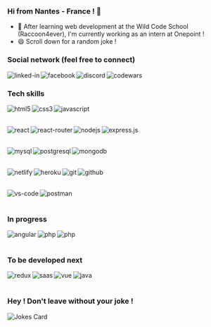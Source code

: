 ### Hi from Nantes - France ! 👋
- 🌱 After learning web development at the Wild Code School (Raccoon4ever), I'm currently working as an intern at Onepoint !
- 😄 Scroll down for a random joke !

<!--
**MaximeJezequel/MaximeJezequel** is a ✨ _special_ ✨ repository because its `README.md` (this file) appears on your GitHub profile.

Here are some ideas to get you started:

- 🔭 I’m currently working on ...
- 🌱 I’m currently learning ...
- 👯 I’m looking to collaborate on ...
- 🤔 I’m looking for help with ...
- 💬 Ask me about ...
- 📫 How to reach me: ...
- 😄 Pronouns: ...
- ⚡ Fun fact: ...
-->

### Social network (feel free to connect)
<a href="https://www.linkedin.com/in/maxime-jezequel-dev/"><img align="left" alt="linked-in" src="https://img.shields.io/badge/linkedin-%230077B5.svg?&style=for-the-badge&logo=linkedin&logoColor=white" /></a>
<a href="https://www.facebook.com/mj3383"><img align="left" alt="facebook" src="https://img.shields.io/badge/facebook-%231877F2.svg?&style=for-the-badge&logo=facebook&logoColor=white" /></a>
<a href="https://discordapp.com/users/710919289527599147/"><img align="left" alt="discord" src="https://img.shields.io/badge/Discord-7289DA?style=for-the-badge&logo=discord&logoColor=white" /></a>
<a href="https://www.codewars.com/users/MaximeJezequel"><img align="left" alt="codewars" src="https://shields.io/badge/-codewars-B1361E?&style=for-the-badge&logo=codewars&logoColor=white" /></a>

<br/>

### Tech skills

<img align="left" alt="html5" src="https://img.shields.io/badge/HTML5-E34F26?style=for-the-badge&logo=html5&logoColor=white" />
<img align="left" alt="css3" src="https://shields.io/badge/-css3-1572B6?&style=for-the-badge&logo=CSS3&logoColor=white" />
<img align="left" alt="javascript" src="https://img.shields.io/badge/JavaScript-F7DF1E?style=for-the-badge&logo=javascript&logoColor=black" />

<br/><br/>

<img align="left" alt="react" src="https://img.shields.io/badge/React-20232A?style=for-the-badge&logo=react&logoColor=61DAF" />
<img align="left" alt="react-router" src="https://img.shields.io/badge/React_Router-CA4245?style=for-the-badge&logo=react-router&logoColor=white" />
<img align="left" alt="nodejs" src="https://img.shields.io/badge/node.js%20-%2343853D.svg?&style=for-the-badge&logo=node.js&logoColor=white" />
<img align="left" alt="express.js" src="https://img.shields.io/badge/Express.js-404D59?style=for-the-badge" />

<br/><br/>

<img align="left" alt="mysql" src="https://img.shields.io/badge/MySQL-00000F?style=for-the-badge&logo=mysql&logoColor=white" />
<img align="left" alt="postgresql" src="https://img.shields.io/badge/PostgreSQL-316192?style=for-the-badge&logo=postgresql&logoColor=white" />
<img align="left" alt="mongodb" src="https://img.shields.io/badge/MongoDB-4EA94B?style=for-the-badge&logo=mongodb&logoColor=white" />

<br/><br/>

<img align="left" alt="netlify" src="https://img.shields.io/badge/Netlify-00C7B7?style=for-the-badge&logo=netlify&logoColor=white" />
<img align="left" alt="heroku" src="https://img.shields.io/badge/Heroku-430098?style=for-the-badge&logo=heroku&logoColor=white" />
<img align="left" alt="git" src="https://shields.io/badge/-git-F05032?&style=for-the-badge&logo=git&logoColor=white" />
<img align="left" alt="github" src="https://shields.io/badge/-github-181717?&style=for-the-badge&logo=github&logoColor=white" />

<br/><br/>

<img align="left" alt="vs-code" src="https://shields.io/badge/-visual%20studio%20code-007ACC?&style=for-the-badge&logo=visual%20studio%20code&logoColor=white" />
<img align="left" alt="postman" src="https://shields.io/badge/-postman-FF6C37?&style=for-the-badge&logo=postman&logoColor=white" />

<br/><br/>

### In progress
<img align="left" alt="angular" src="https://img.shields.io/badge/Angular-DD0031?style=for-the-badge&logo=angular&logoColor=white" />
<img align="left" alt="php" src="https://img.shields.io/badge/PHP-777BB4?style=for-the-badge&logo=php&logoColor=white" />
<img align="left" alt="php" src="https://img.shields.io/badge/DOCKER-2496ED?style=for-the-badge&logo=docker&logoColor=white" />

<br/><br/>

### To be developed next
<img align="left" alt="redux" src="https://img.shields.io/badge/Redux-593D88?style=for-the-badge&logo=redux&logoColor=white" />
<img align="left" alt="saas" src="https://img.shields.io/badge/Sass-CC6699?style=for-the-badge&logo=sass&logoColor=white" />
<img align="left" alt="vue" src="https://img.shields.io/badge/Vue.js-35495E?style=for-the-badge&logo=vue.js&logoColor=4FC08De" />
<img align="left" alt="java" src="https://img.shields.io/badge/Java-ED8B00?style=for-the-badge&logo=java&logoColor=white" />
<br/>
<br/>

### Hey ! Don't leave without your joke !
![Jokes Card](https://readme-jokes.vercel.app/api)

<!-- ![GitHub Contributors Image](https://contrib.rocks/image?repo=MaximeJezequel/Star-Date)
![GitHub Contributors Image](https://contrib.rocks/image?repo=MaximeJezequel/MaximeJezequel/restOdyssey) -->
<!-- 
AstraDB
ESLint
Prettier -->

